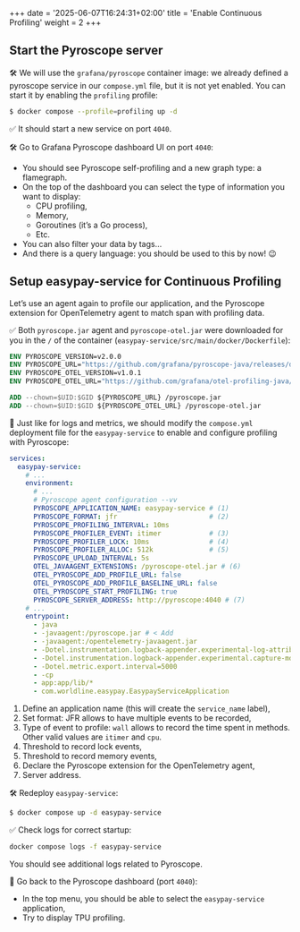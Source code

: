 +++
date = '2025-06-07T16:24:31+02:00'
title = 'Enable Continuous Profiling'
weight = 2
+++

## Start the Pyroscope server

🛠️ We will use the `grafana/pyroscope` container image: we already defined a pyroscope service in our `compose.yml`
file, but it is not yet enabled. You can start it by enabling the `profiling` profile:

```bash
$ docker compose --profile=profiling up -d
```

✅ It should start a new service on port `4040`.

🛠️ Go to Grafana Pyroscope dashboard UI on port `4040`:

* You should see Pyroscope self-profiling and a new graph type: a flamegraph.
* On the top of the dashboard you can select the type of information you want to display:
    * CPU profiling,
    * Memory,
    * Goroutines (it’s a Go process),
    * Etc.
* You can also filter your data by tags…
* And there is a query language: you should be used to this by now! 😉

## Setup easypay-service for Continuous Profiling

Let’s use an agent again to profile our application, and the Pyroscope extension for OpenTelemetry agent
to match span with profiling data. 

✅ Both `pyroscope.jar` agent and `pyroscope-otel.jar` were downloaded for you in the `/` of the container (`easypay-service/src/main/docker/Dockerfile`):

```Dockerfile
ENV PYROSCOPE_VERSION=v2.0.0
ENV PYROSCOPE_URL="https://github.com/grafana/pyroscope-java/releases/download/${PYROSCOPE_VERSION}/pyroscope.jar"
ENV PYROSCOPE_OTEL_VERSION=v1.0.1
ENV PYROSCOPE_OTEL_URL="https://github.com/grafana/otel-profiling-java/releases/download/${PYROSCOPE_OTEL_VERSION}/pyroscope-otel.jar"

ADD --chown=$UID:$GID ${PYROSCOPE_URL} /pyroscope.jar
ADD --chown=$UID:$GID ${PYROSCOPE_OTEL_URL} /pyroscope-otel.jar
```

📝 Just like for logs and metrics, we should modify the `compose.yml` deployment file for the `easypay-service` to enable
and configure profiling with Pyroscope:

```yaml
services:
  easypay-service:
    # ...
    environment:
      # ...
      # Pyroscope agent configuration --vv
      PYROSCOPE_APPLICATION_NAME: easypay-service # (1)
      PYROSCOPE_FORMAT: jfr                       # (2)
      PYROSCOPE_PROFILING_INTERVAL: 10ms    
      PYROSCOPE_PROFILER_EVENT: itimer            # (3)
      PYROSCOPE_PROFILER_LOCK: 10ms               # (4)
      PYROSCOPE_PROFILER_ALLOC: 512k              # (5)
      PYROSCOPE_UPLOAD_INTERVAL: 5s
      OTEL_JAVAAGENT_EXTENSIONS: /pyroscope-otel.jar # (6)
      OTEL_PYROSCOPE_ADD_PROFILE_URL: false
      OTEL_PYROSCOPE_ADD_PROFILE_BASELINE_URL: false
      OTEL_PYROSCOPE_START_PROFILING: true
      PYROSCOPE_SERVER_ADDRESS: http://pyroscope:4040 # (7)
    # ...
    entrypoint:
      - java
      - -javaagent:/pyroscope.jar # < Add
      - -javaagent:/opentelemetry-javaagent.jar
      - -Dotel.instrumentation.logback-appender.experimental-log-attributes=true
      - -Dotel.instrumentation.logback-appender.experimental.capture-mdc-attributes=*
      - -Dotel.metric.export.interval=5000
      - -cp
      - app:app/lib/*
      - com.worldline.easypay.EasypayServiceApplication
```

1. Define an application name (this will create the `service_name` label),
2. Set format: JFR allows to have multiple events to be recorded,
3. Type of event to profile: `wall` allows to record the time spent in methods. Other valid values are `itimer` and
   `cpu`.
4. Threshold to record lock events,
5. Threshold to record memory events,
6. Declare the Pyroscope extension for the OpenTelemetry agent,
7. Server address.

🛠️ Redeploy `easypay-service`:

```bash
$ docker compose up -d easypay-service
```

✅ Check logs for correct startup:

```bash
docker compose logs -f easypay-service
```

You should see additional logs related to Pyroscope.

👀 Go back to the Pyroscope dashboard (port `4040`):

* In the top menu, you should be able to select the `easypay-service` application,
* Try to display TPU profiling.